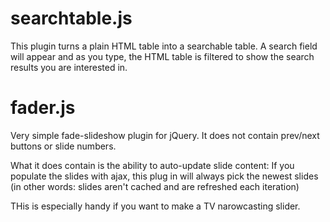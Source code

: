 # searchtable.js

This plugin turns a plain HTML table into a searchable table. A search field will appear and
as you type, the HTML table is filtered to show the search results you are interested in.

# fader.js

Very simple fade-slideshow plugin for jQuery.
It does not contain prev/next buttons or slide numbers.

What it does contain is the ability to auto-update slide content:
If you populate the slides with ajax, this plug in will always pick
the newest slides (in other words: slides aren't cached and are refreshed each iteration)

THis is especially handy if you want to make a TV narowcasting slider.
